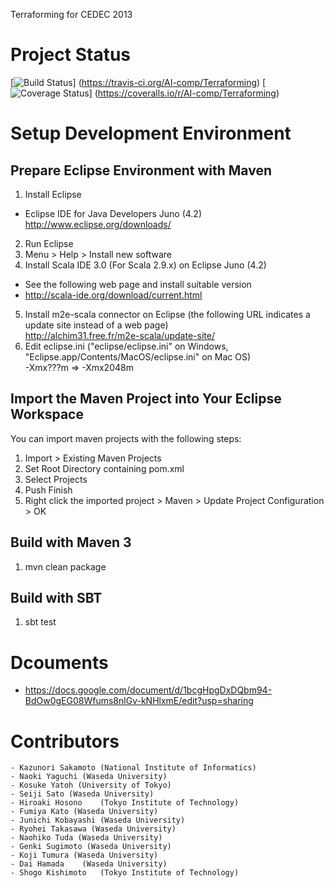Terraforming for CEDEC 2013

# Project Status
[![Build Status](https://api.travis-ci.org/AI-comp/Terraforming.png?branch=master)]
(https://travis-ci.org/AI-comp/Terraforming)
[![Coverage Status](https://coveralls.io/repos/AI-comp/Terraforming/badge.png?branch=master)]
(https://coveralls.io/r/AI-comp/Terraforming)

# Setup Development Environment

## Prepare Eclipse Environment with Maven
1. Install Eclipse
  * Eclipse IDE for Java Developers Juno (4.2)  
http://www.eclipse.org/downloads/
2. Run Eclipse
3. Menu > Help > Install new software
4. Install Scala IDE 3.0 (For Scala 2.9.x) on Eclipse Juno (4.2)  
  * See the following web page and install suitable version
  * http://scala-ide.org/download/current.html
5. Install m2e-scala connector on Eclipse (the following URL indicates a update site instead of a web page)  
http://alchim31.free.fr/m2e-scala/update-site/
6. Edit eclipse.ini ("eclipse/eclipse.ini" on Windows, "Eclipse.app/Contents/MacOS/eclipse.ini" on Mac OS)  
-Xmx???m => -Xmx2048m

## Import the Maven Project into Your Eclipse Workspace
You can import maven projects with the following steps:

1. Import > Existing Maven Projects
2. Set Root Directory containing pom.xml
3. Select Projects
4. Push Finish
5. Right click the imported project > Maven > Update Project Configuration > OK

## Build with Maven 3
1. mvn clean package

## Build with SBT
1. sbt test

# Dcouments
* https://docs.google.com/document/d/1bcgHpgDxDQbm94-BdOw0gEG08Wfums8nlGv-kNHlxmE/edit?usp=sharing

# Contributors
    - Kazunori Sakamoto (National Institute of Informatics)
    - Naoki Yaguchi (Waseda University)
    - Kosuke Yatoh (University of Tokyo)
    - Seiji Sato (Waseda University)
    - Hiroaki Hosono	(Tokyo Institute of Technology)
    - Fumiya Kato (Waseda University)
    - Junichi Kobayashi (Waseda University)
    - Ryohei Takasawa (Waseda University)
    - Naohiko Tuda (Waseda University)
    - Genki Sugimoto (Waseda University)
    - Koji Tumura (Waseda University)
    - Dai Hamada	(Waseda University)
    - Shogo Kishimoto	(Tokyo Institute of Technology)
